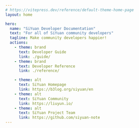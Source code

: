 ```yaml
---
# https://vitepress.dev/reference/default-theme-home-page
layout: home

hero:
  name: "SiYuan Developer Documentation"
  text: "For all of SiYuan community developers"
  tagline: Make community developers happier!
  actions:
    - theme: brand
      text: Developer Guide
      link: ./guide/
    - theme: brand
      text: Developer Reference
      link: ./reference/

    - theme: alt
      text: SiYuan Homepage
      link: https://b3log.org/siyuan/en
    - theme: alt
      text: SiYuan Community
      link: https://liuyun.io/
    - theme: alt
      text: SiYuan Project Team
      link: https://github.com/siyuan-note
---
```

